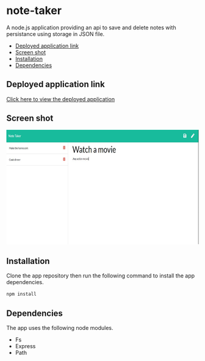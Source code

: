 # note-taker

A node.js application providing an api to save and delete notes with persistance using storage in JSON file.

- [Deployed application link](#Deployed-application-link)
- [Screen shot](#Screen-shot)
- [Installation](#Installation)
- [Dependencies](#Dependencies)

## Deployed application link

[Click here to view the deployed application](https://radiant-reaches-19850.herokuapp.com/)

## Screen shot

<img src="public/assets/img/screen_shot.jpg" style="height:300px"/>

## Installation

Clone the app repository then run the following command to install the app dependencies.

```sh
npm install
```

## Dependencies

The app uses the following node modules.

- Fs
- Express
- Path
